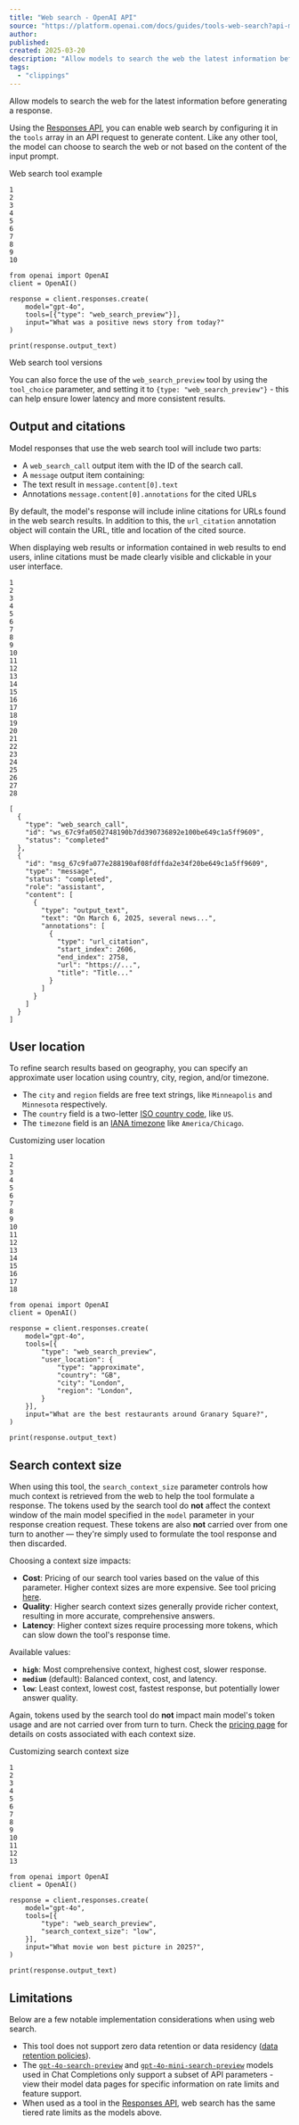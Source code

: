 ```yaml
---
title: "Web search - OpenAI API"
source: "https://platform.openai.com/docs/guides/tools-web-search?api-mode=responses"
author:
published:
created: 2025-03-20
description: "Allow models to search the web the latest information before generating a response."
tags:
  - "clippings"
---
```

Allow models to search the web for the latest information before generating a response.

Using the [Responses API](https://platform.openai.com/docs/api-reference/responses), you can enable web search by configuring it in the `tools` array in an API request to generate content. Like any other tool, the model can choose to search the web or not based on the content of the input prompt.

Web search tool example

```highlighter
1
2
3
4
5
6
7
8
9
10

from openai import OpenAI
client = OpenAI()

response = client.responses.create(
    model="gpt-4o",
    tools=[{"type": "web_search_preview"}],
    input="What was a positive news story from today?"
)

print(response.output_text)
```

Web search tool versions

You can also force the use of the `web_search_preview` tool by using the `tool_choice` parameter, and setting it to `{type: "web_search_preview"}` - this can help ensure lower latency and more consistent results.

## Output and citations

Model responses that use the web search tool will include two parts:

- A `web_search_call` output item with the ID of the search call.
- A `message` output item containing:
- The text result in `message.content[0].text`
- Annotations `message.content[0].annotations` for the cited URLs

By default, the model's response will include inline citations for URLs found in the web search results. In addition to this, the `url_citation` annotation object will contain the URL, title and location of the cited source.

When displaying web results or information contained in web results to end users, inline citations must be made clearly visible and clickable in your user interface.

```highlighter
1
2
3
4
5
6
7
8
9
10
11
12
13
14
15
16
17
18
19
20
21
22
23
24
25
26
27
28

[
  {
    "type": "web_search_call",
    "id": "ws_67c9fa0502748190b7dd390736892e100be649c1a5ff9609",
    "status": "completed"
  },
  {
    "id": "msg_67c9fa077e288190af08fdffda2e34f20be649c1a5ff9609",
    "type": "message",
    "status": "completed",
    "role": "assistant",
    "content": [
      {
        "type": "output_text",
        "text": "On March 6, 2025, several news...",
        "annotations": [
          {
            "type": "url_citation",
            "start_index": 2606,
            "end_index": 2758,
            "url": "https://...",
            "title": "Title..."
          }
        ]
      }
    ]
  }
]
```

## User location

To refine search results based on geography, you can specify an approximate user location using country, city, region, and/or timezone.

- The `city` and `region` fields are free text strings, like `Minneapolis` and `Minnesota` respectively.
- The `country` field is a two-letter [ISO country code](https://en.wikipedia.org/wiki/ISO_3166-1), like `US`.
- The `timezone` field is an [IANA timezone](https://timeapi.io/documentation/iana-timezones) like `America/Chicago`.

Customizing user location

```highlighter
1
2
3
4
5
6
7
8
9
10
11
12
13
14
15
16
17
18

from openai import OpenAI
client = OpenAI()

response = client.responses.create(
    model="gpt-4o",
    tools=[{
        "type": "web_search_preview",
        "user_location": {
            "type": "approximate",
            "country": "GB",
            "city": "London",
            "region": "London",
        }
    }],
    input="What are the best restaurants around Granary Square?",
)

print(response.output_text)
```

## Search context size

When using this tool, the `search_context_size` parameter controls how much context is retrieved from the web to help the tool formulate a response. The tokens used by the search tool do **not** affect the context window of the main model specified in the `model` parameter in your response creation request. These tokens are also **not** carried over from one turn to another — they're simply used to formulate the tool response and then discarded.

Choosing a context size impacts:

- **Cost**: Pricing of our search tool varies based on the value of this parameter. Higher context sizes are more expensive. See tool pricing [here](https://platform.openai.com/docs/pricing).
- **Quality**: Higher search context sizes generally provide richer context, resulting in more accurate, comprehensive answers.
- **Latency**: Higher context sizes require processing more tokens, which can slow down the tool's response time.

Available values:

- **`high`**: Most comprehensive context, highest cost, slower response.
- **`medium`** (default): Balanced context, cost, and latency.
- **`low`**: Least context, lowest cost, fastest response, but potentially lower answer quality.

Again, tokens used by the search tool do **not** impact main model's token usage and are not carried over from turn to turn. Check the [pricing page](https://platform.openai.com/docs/pricing) for details on costs associated with each context size.

Customizing search context size

```highlighter
1
2
3
4
5
6
7
8
9
10
11
12
13

from openai import OpenAI
client = OpenAI()

response = client.responses.create(
    model="gpt-4o",
    tools=[{
        "type": "web_search_preview",
        "search_context_size": "low",
    }],
    input="What movie won best picture in 2025?",
)

print(response.output_text)
```

## Limitations

Below are a few notable implementation considerations when using web search.

- This tool does not support zero data retention or data residency ([data retention policies](https://platform.openai.com/docs/guides/your-data)).
- The [`gpt-4o-search-preview`](https://platform.openai.com/docs/models/gpt-4o-search-preview) and [`gpt-4o-mini-search-preview`](https://platform.openai.com/docs/models/gpt-4o-mini-search-preview) models used in Chat Completions only support a subset of API parameters - view their model data pages for specific information on rate limits and feature support.
- When used as a tool in the [Responses API](https://platform.openai.com/docs/api-reference/responses), web search has the same tiered rate limits as the models above.
